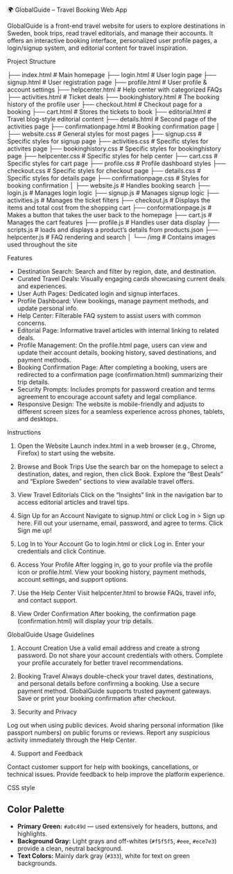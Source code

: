 🌍 GlobalGuide – Travel Booking Web App

GlobalGuide is a front-end travel website for users to explore destinations in Sweden, book trips, read travel editorials, and manage their accounts. It offers an interactive booking interface, personalized user profile pages, a login/signup system, and editorial content for travel inspiration.



Project Structure

├── index.html               # Main homepage
├── login.html               # User login page
├── signup.html              # User registration page
├── profile.html             # User profile & account settings
├── helpcenter.html          # Help center with categorized FAQs
├── activities.html          # Ticket deals 
├── bookinghistory.html      # The booking history of the profile user 
├── checkout.html            # Checkout page for a booking
├── cart.html                # Stores the tickets to book 
├── editorial.html           # Travel blog-style editorial content
├── details.html             # Second page of the activities page 
├── confirmationpage.html    # Booking confirmation page
│
├── website.css              # General styles for most pages
├── signup.css               # Specific styles for signup page
├── activities.css           # Specific styles for activites page 
├── bookinghistory.css       # Specific styles for bookinghistory page
├── helpcenter.css           # Specific styles for help center
├── cart.css                 # Specific styles for cart page
├── profile.css              # Profile dashboard styles
├── checkout.css             # Specific styles for checkout page
├── details.css              # Specific styles for details page
├── confirmationpage.css     # Styles for booking confirmation
│
├── website.js               # Handles booking search
├── login.js                 # Manages login logic
├── signup.js                # Manages signup logic
├── activities.js            # Manages the ticket filters 
├── checkout.js              # Displays the items and total cost from the shopping cart
├── conformationpage.js      # Makes a button that takes the user back to the homepage
├── cart.js                  # Manages the cart features 
├── profile.js               # Handles user data display
├── scripts.js               # loads and displays a product’s details from products.json
├── helpcenter.js            # FAQ rendering and search
│
└── /img                     # Contains images used throughout the site

Features

- Destination Search: Search and filter by region, date, and destination.
- Curated Travel Deals: Visually engaging cards showcasing current deals and experiences.
- User Auth Pages: Dedicated login and signup interfaces.
- Profile Dashboard: View bookings, manage payment methods, and update personal info.
- Help Center: Filterable FAQ system to assist users with common concerns.
- Editorial Page: Informative travel articles with internal linking to related deals.
- Profile Management: On the profile.html page, users can view and update their account details, booking history, saved destinations, and payment methods.
- Booking Confirmation Page: After completing a booking, users are redirected to a confirmation page (confirmation.html) summarizing their trip details.
- Security Prompts: Includes prompts for password creation and terms agreement to encourage account safety and legal compliance.
- Responsive Design: The website is mobile-friendly and adjusts to different screen sizes for a seamless experience across phones, tablets, and desktops.


Instructions 
1. Open the Website
Launch index.html in a web browser (e.g., Chrome, Firefox) to start using the website.

2. Browse and Book Trips
Use the search bar on the homepage to select a destination, dates, and region, then click Book.
Explore the “Best Deals” and “Explore Sweden” sections to view available travel offers.

3. View Travel Editorials
Click on the “Insights” link in the navigation bar to access editorial articles and travel tips.

4. Sign Up for an Account
Navigate to signup.html or click Log in > Sign up here.
Fill out your username, email, password, and agree to terms.
Click Sign me up!

5. Log In to Your Account
Go to login.html or click Log in.
Enter your credentials and click Continue.

6. Access Your Profile
After logging in, go to your profile via the profile icon or profile.html.
View your booking history, payment methods, account settings, and support options.

7. Use the Help Center
Visit helpcenter.html to browse FAQs, travel info, and contact support.

8. View Order Confirmation
After booking, the confirmation page (confirmation.html) will display your trip details.


GlobalGuide Usage Guidelines
1. Account Creation
Use a valid email address and create a strong password.
Do not share your account credentials with others.
Complete your profile accurately for better travel recommendations.

2. Booking Travel
Always double-check your travel dates, destinations, and personal details before confirming a booking.
Use a secure payment method. GlobalGuide supports trusted payment gateways.
Save or print your booking confirmation after checkout.

3. Security and Privacy

Log out when using public devices.
Avoid sharing personal information (like passport numbers) on public forums or reviews.
Report any suspicious activity immediately through the Help Center.

4. Support and Feedback

Contact customer support for help with bookings, cancellations, or technical issues.
Provide feedback to help improve the platform experience.

CSS style 

## Color Palette

- **Primary Green:** `#a0c49d` — used extensively for headers, buttons, and highlights.
- **Background Gray:** Light grays and off-whites (`#f5f5f5`, `#eee`, `#ece7e3`) provide a clean, neutral background.
- **Text Colors:** Mainly dark gray (`#333`), white for text on green backgrounds.

